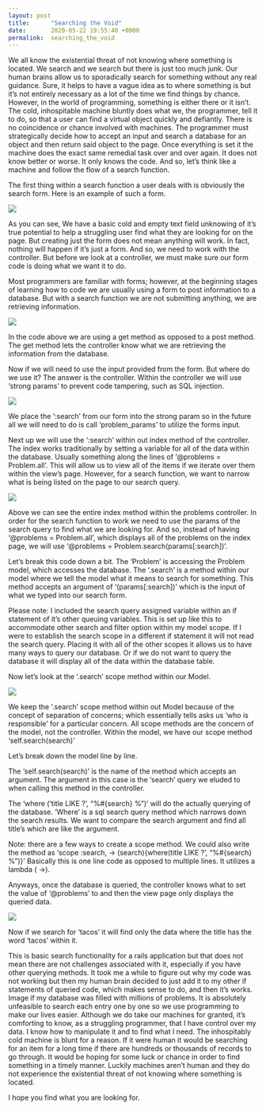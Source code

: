 ```yaml
---
layout: post
title:      "Searching the Void"
date:       2020-05-22 19:55:40 +0000
permalink:  searching_the_void
---
```



We all know the existential threat of not knowing where something is located. We search and we search but there is just too much junk. Our human brains allow us to sporadically search for something without any real guidance. Sure, it helps to have a vague idea as to where something is but it’s not entirely necessary as a lot of the time we find things by chance.  However, in the world of programming, something is either there or it isn’t. The cold, inhospitable machine bluntly does what we, the programmer, tell it to do, so that a user can find a virtual object quickly and defiantly. There is no coincidence or chance involved with machines. The programmer must strategically decide how to accept an input and search a database for an object and then return said object to the page. Once everything is set it the machine does the exact same remedial task over and over again. It does not know better or worse. It only knows the code. And so, let’s think like a machine and follow the flow of a search function. 

The first thing within a search function a user deals with is obviously the search form. Here is an example of such a form. 

![](https://i.imgur.com/if4ds9q.png)

As you can see, We have a basic cold and empty text field unknowing of it’s true potential to help a struggling user find what they are looking for on the page. But creating just the form does not mean anything will work. In fact, nothing will happen if it’s just a form. And so, we need to work with the controller. But before we look at a controller, we must make sure our form code is doing what we want it to do.

Most programmers are familiar with forms; however, at the beginning stages of learning how to code we are usually using a form to post information to a database. But with a search function we are not submitting anything, we are retrieving information. 

![](https://i.imgur.com/lcGpEwu.png) 

In the code above we are using a get method as opposed to a post method. The get method lets the controller know what we are retrieving the information from the database. 

Now if we will need to use the input provided from the form. But where do we use it? The answer is the controller. Within the controller we will use ‘strong params’ to prevent code tampering, such as SQL injection. 

![](https://i.imgur.com/aKjF1HU.png)

We place the ‘:search’ from our form into the strong param so in the future all we will need to do is call ‘problem_params’ to utilize the forms input. 

Next up we will use the ‘:search’ within out index method of the controller. The index works traditionally by setting a variable for all of the data within the database. Usually something along the lines of  ‘@problems = Problem.all’. This will allow us to view all of the items if we iterate over them within the view’s page. However, for a search function, we want to narrow what is being listed on the page to our search query.  

![](https://i.imgur.com/4bem6jL.png) 

Above we can see the entire index method within the problems controller. In order for the search function to work we need to use the params of the search query to find what we are looking for. And so, instead of having ‘@problems = Problem.all’, which displays all of the problems on the index page, we will use ‘@problems = Problem.search(params[:search])’. 

Let’s break this code down a bit. The ‘Problem’ is accessing the Problem model, which accesses the database. The ‘.search’ is a method within our model where we tell the model what it means to search for something. This method accepts an argument of ‘(params[:search])’ which is the input of what we typed into our search form.  

Please note: I included the search query assigned variable within an if statement of it’s other queuing variables. This is set up like this to accommodate other search and filter option within my model scope. If I were to establish the search scope in a different if statement it will not read the search query. Placing it with all of the other scopes it allows us to have many ways to query our database. Or if we do not want to query the database it will display all of the data within the database table.  

Now let’s look at the ‘.search’ scope method within our Model. 

![](https://i.imgur.com/zPjsm3p.png)

We keep the ‘.search’ scope method within out Model because of the concept of separation of concerns; which essentially tells asks us ‘who is responsible’ for a particular concern. All scope methods are the concern of the model, not the controller. Within the model, we have our scope method ‘self.search(search)’ 

Let’s break down the model line by line. 

The ‘self.search(search)’ is the name of the method which accepts an argument. The argument in this case is the ‘search’ query we eluded to when calling this method in the controller. 

The ‘where (‘title LIKE ?’, “%#{search} %”)’ will do the actually querying of the database. ‘Where’ is a sql search query method which narrows down the search results. We want to compare the search argument and find all title’s which are like the argument. 

Note: there are a few ways to create a scope method. We could also write the method as ‘scope :search, -> (search){where(title LIKE ?’, “%#{search} %”)}’ Basically this is one line code as opposed to multiple lines. It utilizes a lambda ( ->). 

Anyways, once the database is queried, the controller knows what to set the value of ‘@problems’ to  and then the view page only displays the queried data. 

![](https://i.imgur.com/XOvs2hl.png)

 Now if we search for ‘tacos’ it will find only the data where the title has the word ‘tacos’ within it. 

This is basic search functionality for a rails application but that does not mean there are not challenges associated with it, especially if you have other querying methods. It took me a while to figure out why my code was not working but then my human brain decided to just add it to my other if statements of queried code, which makes sense to do, and then it’s works. Image if my database was filled with millions of problems. It is absolutely unfeasible to search each entry one by one so we use programming to make our lives easier. Although we do take our machines for granted, it’s comforting to know, as a struggling programmer, that I have control over my data. I know how to manipulate it and to find what I need. The inhospitably cold machine is blunt for a reason. If it were human it would be searching for an item for a long time if there are hundreds or thousands of records to go through. It would be hoping for some luck or chance in order to find something in a timely manner. Luckily machines aren’t human and they do not experience the existential threat of not knowing where something is located. 

I hope you find what you are looking for. 


